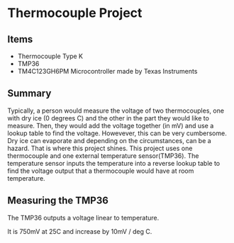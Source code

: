 # Thermocouple Project

## Items
* Thermocouple Type K 
* TMP36
* TM4C123GH6PM Microcontroller made by Texas Instruments

## Summary
Typically, a person would measure the voltage of two thermocouples, one with dry ice (0 degrees C) and the other in the part they would like to measure. Then, they would add the voltage together (in mV) and use a lookup table to find the voltage. Howevever, this can be very cumbersome. Dry ice can evaporate and depending on the circumstances, can be a hazard. That is where this project shines. This project uses one thermocouple and one external temperature sensor(TMP36). The temperature sensor inputs the temperature into a reverse lookup table to find the voltage output that a thermocouple would have at room temperature. 

## Measuring the TMP36
The TMP36 outputs a voltage linear to temperature. 

It is 750mV at 25C and increase by 10mV / deg C.

